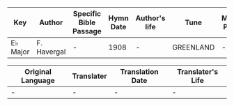 Key | Author   | Specific Bible Passage     |Hymn Date |Author's life |Tune |Metrical Pattern   |Composer/Source
-- | --------- | ---------------------------|----------|--------------|-----|-------------------|-------------  
E♭ Major |F. Havergal |- |1908 |- |GREENLAND |- |-

Original Language | Translater | Translation Date   | Translater's Life  
----------------- | --------- | --------------------|-------------     
\- |- |- |-
